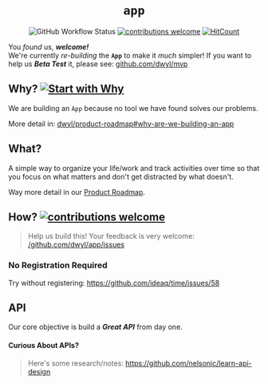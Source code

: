 <div align="center">

# `app`

![GitHub Workflow Status](https://img.shields.io/github/actions/workflow/status/dwyl/app/ci.yml?label=build&style=flat-square&branch=main)
[![contributions welcome](https://img.shields.io/badge/feedback-welcome-brightgreen.svg?style=flat-square)](https://github.com/dwyl/app/issues)
[![HitCount](https://hits.dwyl.com/dwyl/app.svg)](https://hits.dwyl.com/dwyl/app)

</div>
<!--
![Until we can manage time, we can manage nothing else](http://i.imgur.com/GbTyiib.png)
-->

You *found* us, ***welcome!*** <br /> 
We're currently *re-building* the **`App`** 
to make it _much_ simpler! 
If you want to help us ***Beta Test*** it,
please see:
[github.com/dwyl/mvp](https://github.com/dwyl/mvp/)


## Why? [![Start with Why](https://img.shields.io/badge/start%20with-why%3F-brightgreen.svg?style=flat)](http://www.ted.com/talks/simon_sinek_how_great_leaders_inspire_action)

We are building an `App` 
because no tool we have found
solves our problems. 

More detail in:
[dwyl/product-roadmap#why-are-we-building-an-app](https://github.com/dwyl/product-roadmap#why-are-we-building-an-app)


<!-- don't know what to do with this ...

> “_The **price** of anything is the **amount** of **life** you **exchange for it**._”
~ Henry David Thoreau

**Time** (a *finite* amount it) 
is one of the few things we *all* have in common.  
Whether we like it or not, 
we each only have a ***fixed amount***.
It is our most precious ***non-renewable*** 'resource'.  
We need a *much* better way 
of keeping track of how we spend it.


+ Watch: **How Will You *Measure* Your Life?**
http://youtu.be/tvos4nORf_Y  
and **Protecting People’s Time**: 
https://ecorner.stanford.edu/clips/protecting-peoples-time
+ Read ***Time is More Valuable Than Money***: 
https://ecorner.stanford.edu/articles/time-is-more-valuable-than-money/

-->


## What?

A simple way to organize your life/work 
and track activities over time
so that you focus on what matters
and don't get distracted by what doesn't.

Way more detail in our 
[Product Roadmap](https://github.com/dwyl/product-roadmap).

## How? [![contributions welcome](https://img.shields.io/badge/contributions-welcome-brightgreen.svg?style=flat)](https://github.com/ideaq/time/issues)

> Help us build this! Your feedback is very welcome:
[/github.com/dwyl/app/issues](https://github.com/dwyl/app/issues)


<!-- uncomment this once it's been updated 
### Run the Project _Locally_



### _Clone_ the Repository

```sh
git clone https://github.com/dwyl/app.git && cd app
```

### _Install_ the Dependencies

```sh
npm install
```

### _Required_ Environment Variables

The server will *not* work unless these environment variables are set.

We _recommend_ you create a file called `.env`
Run the following command to set up your local machine:
```sh
export DATABASE_URL=postgres://postgres:@localhost/dwyl
export JWT_SECRET=https://git.io/vaN7A
```

See [**.travis.yml**](https://github.com/ideaq/time/blob/master/.travis.yml)
for [Continuous integration](http://en.wikipedia.org/wiki/Continuous_integration) settings.

### _Create_ PostgreSQL Database

To run this app you will need to have ***PostgreSQL Installed and Running*** on your local machine
***before*** you attempt to run this example.
> see: https://wiki.postgresql.org/wiki/Detailed_installation_guides

-->


### No Registration Required

Try without registering: https://github.com/ideaq/time/issues/58

## API

Our core objective is build a ***Great API*** from day one.


#### Curious About APIs?

> Here's some research/notes: https://github.com/nelsonic/learn-api-design


<!--
### Sketch

This is the ***sketch*** I did ages ago:
![time app sketch](https://raw.github.com/nelsonic/nelsonic.github.io/master/img/time-app-sketch.jpeg)
-->
